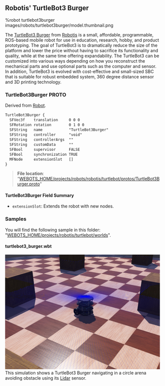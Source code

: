 ## Robotis' TurtleBot3 Burger

%robot turtlebot3burger images/robots/turtlebot3burger/model.thumbnail.png

The [TurtleBot3 Burger](http://emanual.robotis.com/docs/en/platform/turtlebot3/specifications/) from [Robotis](http://www.robotis.us/) is a small, affordable, programmable, ROS-based mobile robot for use in education, research, hobby, and product prototyping.
The goal of TurtleBot3 is to dramatically reduce the size of the platform and lower the price without having to sacrifice its functionality and quality, while at the same time offering expandability.
The TurtleBot3 can be customized into various ways depending on how you reconstruct the mechanical parts and use optional parts such as the computer and sensor.
In addition, TurtleBot3 is evolved with cost-effective and small-sized SBC that is suitable for robust embedded system, 360 degree distance sensor and 3D printing technology.

### TurtleBot3Burger PROTO

Derived from [Robot](../reference/robot.md).

```
TurtleBot3Burger {
  SFVec3f    translation     0 0 0
  SFRotation rotation        0 1 0 0
  SFString   name            "TurtleBot3Burger"
  SFString   controller      "void"
  SFString   controllerArgs  ""
  SFString   customData      ""
  SFBool     supervisor      FALSE
  SFBool     synchronization TRUE
  MFNode     extensionSlot   []
}
```

> **File location**: "[WEBOTS\_HOME/projects/robots/robotis/turtlebot/protos/TurtleBot3Burger.proto](https://github.com/cyberbotics/webots/tree/master/projects/robots/robotis/turtlebot/protos/TurtleBot3Burger.proto)"

#### TurtleBot3Burger Field Summary

- `extensionSlot`: Extends the robot with new nodes.

### Samples

You will find the following sample in this folder: "[WEBOTS\_HOME/projects/robotis/turtlebot/worlds](https://github.com/cyberbotics/webots/tree/master/projects/robots/robotis/turtlebot/worlds)".

#### turtlebot3_burger.wbt

![turtlebot3_burger.wbt.jpg](images/robots/turtlebot3burger/turtlebot3_burger.wbt.jpg) This simulation shows a TurtleBot3 Burger navigating in a circle arena avoiding obstacle using its [Lidar](../reference/lidar.md) sensor.
